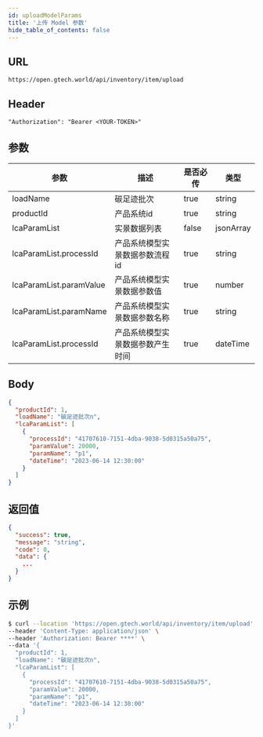 ```yaml
---
id: uploadModelParams
title: '上传 Model 参数'
hide_table_of_contents: false
---
```


## URL

```
https://open.gtech.world/api/inventory/item/upload
```

## Header

```
"Authorization": "Bearer <YOUR-TOKEN>"
```

## 参数

| 参数            | 描述               | 是否必传  | 类型        |
|---------------|------------------|-------|-----------| 
| loadName      | 碳足迹批次            | true  | string    |
| productId     | 产品系统id           | true  | string    |
| lcaParamList  | 实景数据列表           | false | jsonArray |
| lcaParamList.processId | 产品系统模型实景数据参数流程id | true  | string    |
| lcaParamList.paramValue | 产品系统模型实景数据参数值    | true  | number    |
| lcaParamList.paramName | 产品系统模型实景数据参数名称   | true  | string    |
| lcaParamList.processId | 产品系统模型实景数据参数产生时间 | true  | dateTime    |

## Body

```json
{
  "productId": 1,
  "loadName": "碳足迹批次n",
  "lcaParamList": [
    {
      "processId": "41707610-7151-4dba-9038-5d0315a50a75",
      "paramValue": 20000,
      "paramName": "p1",
      "dateTime": "2023-06-14 12:30:00"
    }
  ]
}
```

## 返回值

```json
{
  "success": true,
  "message": "string",
  "code": 0,
  "data": {
    ...
  }
}
```


## 示例

```sh
$ curl --location 'https://open.gtech.world/api/inventory/item/upload' \
--header 'Content-Type: application/json' \
--header 'Authorization: Bearer ****' \
--data '{
  "productId": 1,
  "loadName": "碳足迹批次n",
  "lcaParamList": [
    {
      "processId": "41707610-7151-4dba-9038-5d0315a50a75",
      "paramValue": 20000,
      "paramName": "p1",
      "dateTime": "2023-06-14 12:30:00"
    }
  ]
}'
```